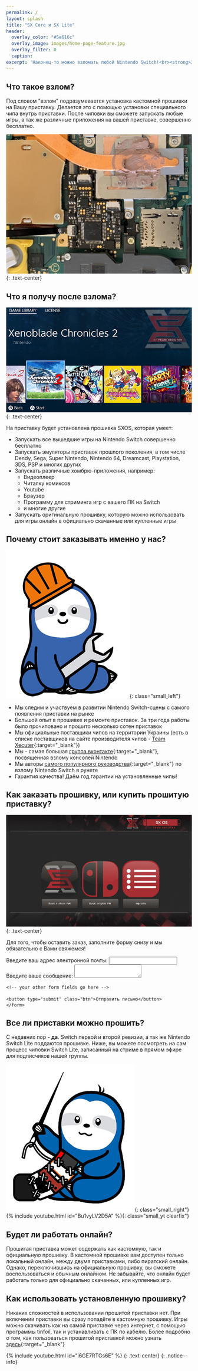 ```yaml
---
permalink: /
layout: splash
title: "SX Core и SX Lite"
header:	
  overlay_color: "#5e616c"
  overlay_image: images/home-page-feature.jpg
  overlay_filter: 0
  caption:
excerpt: 'Наконец-то можно взломать любой Nintendo Switch!<br><strong>Заказывайте чиповку у нас! </strong>'
---
```


## Что такое взлом? 

Под словом "взлом" подразумевается установка кастомной прошивки на Вашу приставку. Делается это с помощью установки специального чипа внутрь приставки. 
После чиповки вы сможете запускать любые игры, а так же различные приложения на вашей приставке, совершенно бесплатно. 

![](/images/modchip.png)
{: .text-center}

## Что я получу после взлома? 

![](/images/sx-games.jpg)
{: .text-center}

На приставку будет установлена прошивка SXOS, которая умеет:

* Запускать все вышедшие игры на Nintendo Switch совершенно бесплатно 
* Запускать эмуляторы приставок прошлого поколения, в том числе Dendy, Sega, Super Nintendo, Nintendo 64, Dreamcast, Playstation, 3DS, PSP и многих других 
* Запускать различные хомбрю-приложения, например: 
	* Видеоплеер
	* Читалку комиксов
	* Youtube
	* Браузер 
	* Программу для стриминга игр с вашего ПК на Switch 
	* и многие другие 
* Запускать оригинальную прошивку, которую можно использовать для игры онлайн в официально скачанные или купленные игры 

## Почему стоит заказывать именно у нас? 

![](/images/sloth-fix.png){: class="small_left"}

* Мы следим и участвуем в развитии Nintendo Switch-сцены с самого появления приставки на рынке
* Большой опыт в прошивке и ремонте приставок. За три года работы было прочиповано и прошито несколько сотен приставок 
* Мы официальные поставщики чипов на территории Украины (есть в списке поставщиков на сайте производителя чипов - [Team Xecuter](https://team-xecuter.com/where-to-buy/){:target="_blank"})
* Мы - самая большая [группа вконтакте](http://vk.customfw.xyz){:target="_blank"}, посвященная взлому консолей Nintendo
* Мы авторы [самого популярного руководства](switch.customfw.xyz){:target="_blank"} по взлому Nintendo Switch в рунете
* Гарантия качества! Даём год гарантии на установленные чипы!

## Как заказать прошивку, или купить прошитую приставку? 

![](/images/sx-menu.png)
{: .text-center}

Для того, чтобы оставить заказ, заполните форму снизу и мы обязательно с Вами свяжемся!

<div class="form__wrapper">
	<form
	action="https://formspree.io/mbjzkgby"
	method="POST"
	>
	<label>
		Введите ваш адрес электронной почты:
		<input type="text" name="_replyto" required>
		<input type="text" name="_theme" style="display: none;" value="заказ чиповки">
	</label>
	<label>
		Введите ваше сообщение:
		<textarea name="message" required></textarea>
	</label>

	<!-- your other form fields go here -->

	<button type="submit" class="btn">Отправить письмо</button>
	</form>
</div>

## Все ли приставки можно прошить?

С недавних пор - **да**. Switch первой и второй ревизии, а так же Nintendo Switch Lite поддаются прошивке. Ниже, вы можете посмотреть на сам процесс чиповки Switch Lite, записанный на стриме в прямом эфире для подписчиков нашей группы. 

![](/images/sloth-sew.png){: class="small_right"}
{% include youtube.html id="Bu1vyLV2D5A" %}{: class="small_yt clearfix"}


## Будет ли работать онлайн? 

Прошитая приставка может содержать как кастомную, так и официальную прошивку. В кастомной прошивке вам доступен только локальный онлайн, между двумя приставками, либо пиратский онлайн. Однако, переключившись на официальную прошивку, вы сможете воспользоваться и обычным онлайном. Не забывайте, что онлайн будет работать только для официально скачанных, или купленных игр. 

## Как использовать установленную прошивку?

Никаких сложностей в использовании прошитой приставки нет. При включении приставки вы сразу попадёте в кастомную прошивку. Игры можно скачивать как на самой приставке через интернет, с помощью программы tinfoil, так и устанавливать с ПК по кабелю. Более подробно о том, как пользоваться прошитой приставкой можно узнать [здесь](http://switch.customfw.xyz/addons){:target="_blank"}


{% include youtube.html id="i6GE7RTGs6E" %}
{: .text-center}
{: .notice--info}